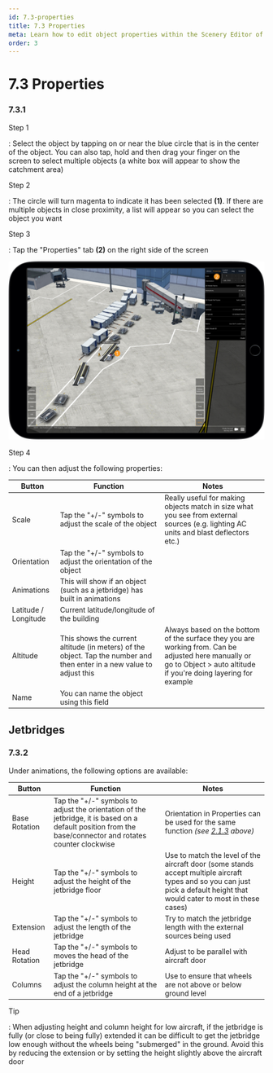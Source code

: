 ```yaml
---
id: 7.3-properties
title: 7.3 Properties
meta: Learn how to edit object properties within the Scenery Editor of Infinite Flight.
order: 3
---
```




# 7.3 Properties

### 7.3.1

Step 1

: Select the object by tapping on or near the blue circle that is in the center of the object. You can also tap, hold and then drag your finger on the screen to select multiple objects (a white box will appear to show the catchment area)



Step 2

: The circle will turn magenta to indicate it has been selected **(1)**. If there are multiple objects in close proximity, a list will appear so you can select the object you want



Step 3

: Tap the "Properties" tab **(2)** on the right side of the screen



![Image 7.3.1.1 - Changing Object Properties](_images/manual/frames/selecting-object-properties.png)



Step 4

: You can then adjust the following properties:



| Button               | Function                                                     | Notes                                                        |
| -------------------- | ------------------------------------------------------------ | ------------------------------------------------------------ |
| Scale                | Tap the "+/-" symbols to adjust the scale of the object      | Really useful for making objects match in size what you see from external sources (e.g. lighting AC units and blast deflectors etc.) |
| Orientation          | Tap the "+/-" symbols to adjust the orientation of the object |                                                              |
| Animations           | This will show if an object (such as a jetbridge) has built in animations |                                                              |
| Latitude / Longitude | Current latitude/longitude of the building                   |                                                              |
| Altitude             | This shows the current altitude (in meters) of the object. Tap the number and then enter in a new value to adjust this | Always based on the bottom of the surface they you are working from. Can be adjusted here manually or go to Object > auto altitude if you're doing layering for example |
| Name                 | You can name the object using this field                     |                                                              |



## Jetbridges

### 7.3.2

Under animations, the following options are available:

| Button        | Function                                                     | Notes                                                        |
| ------------- | ------------------------------------------------------------ | ------------------------------------------------------------ |
| Base Rotation | Tap the "+/-" symbols to adjust the orientation of the jetbridge, it is based on a default position from the base/connector and rotates counter clockwise | Orientation in Properties can be used for the same function *(see [2.1.3](/guide/scenery-editor-manual/2.-user-interface/2.1-editor-screen#2.1.3) above)* |
| Height        | Tap the "+/-" symbols to adjust the height of the jetbridge floor | Use to match the level of the aircraft door (some stands accept multiple aircraft types and so you can just pick a default height that would cater to most in these cases) |
| Extension     | Tap the "+/-" symbols to adjust the length of the jetbridge  | Try to match the jetbridge length with the external sources being used |
| Head Rotation | Tap the "+/-" symbols to moves the head of the jetbridge     | Adjust to be parallel with aircraft door                     |
| Columns       | Tap the "+/-" symbols to adjust the column height at the end of a jetbridge | Use to ensure that wheels are not above or below ground level |



Tip

: When adjusting height and column height for low aircraft, if the jetbridge is fully (or close to being fully) extended it can be difficult to get the jetbridge low enough without the wheels being "submerged" in the ground. Avoid this by reducing the extension or by setting the height slightly above the aircraft door